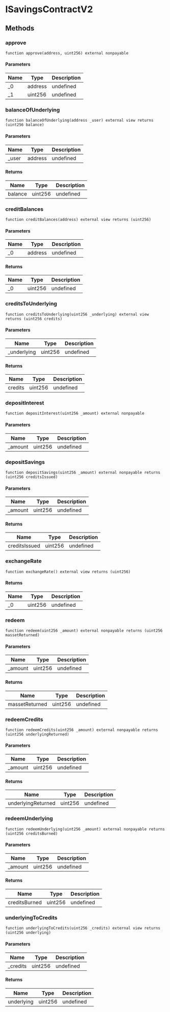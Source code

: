# ISavingsContractV2









## Methods

### approve

```solidity
function approve(address, uint256) external nonpayable
```





#### Parameters

| Name | Type | Description |
|---|---|---|
| _0 | address | undefined
| _1 | uint256 | undefined

### balanceOfUnderlying

```solidity
function balanceOfUnderlying(address _user) external view returns (uint256 balance)
```





#### Parameters

| Name | Type | Description |
|---|---|---|
| _user | address | undefined

#### Returns

| Name | Type | Description |
|---|---|---|
| balance | uint256 | undefined

### creditBalances

```solidity
function creditBalances(address) external view returns (uint256)
```





#### Parameters

| Name | Type | Description |
|---|---|---|
| _0 | address | undefined

#### Returns

| Name | Type | Description |
|---|---|---|
| _0 | uint256 | undefined

### creditsToUnderlying

```solidity
function creditsToUnderlying(uint256 _underlying) external view returns (uint256 credits)
```





#### Parameters

| Name | Type | Description |
|---|---|---|
| _underlying | uint256 | undefined

#### Returns

| Name | Type | Description |
|---|---|---|
| credits | uint256 | undefined

### depositInterest

```solidity
function depositInterest(uint256 _amount) external nonpayable
```





#### Parameters

| Name | Type | Description |
|---|---|---|
| _amount | uint256 | undefined

### depositSavings

```solidity
function depositSavings(uint256 _amount) external nonpayable returns (uint256 creditsIssued)
```





#### Parameters

| Name | Type | Description |
|---|---|---|
| _amount | uint256 | undefined

#### Returns

| Name | Type | Description |
|---|---|---|
| creditsIssued | uint256 | undefined

### exchangeRate

```solidity
function exchangeRate() external view returns (uint256)
```






#### Returns

| Name | Type | Description |
|---|---|---|
| _0 | uint256 | undefined

### redeem

```solidity
function redeem(uint256 _amount) external nonpayable returns (uint256 massetReturned)
```





#### Parameters

| Name | Type | Description |
|---|---|---|
| _amount | uint256 | undefined

#### Returns

| Name | Type | Description |
|---|---|---|
| massetReturned | uint256 | undefined

### redeemCredits

```solidity
function redeemCredits(uint256 _amount) external nonpayable returns (uint256 underlyingReturned)
```





#### Parameters

| Name | Type | Description |
|---|---|---|
| _amount | uint256 | undefined

#### Returns

| Name | Type | Description |
|---|---|---|
| underlyingReturned | uint256 | undefined

### redeemUnderlying

```solidity
function redeemUnderlying(uint256 _amount) external nonpayable returns (uint256 creditsBurned)
```





#### Parameters

| Name | Type | Description |
|---|---|---|
| _amount | uint256 | undefined

#### Returns

| Name | Type | Description |
|---|---|---|
| creditsBurned | uint256 | undefined

### underlyingToCredits

```solidity
function underlyingToCredits(uint256 _credits) external view returns (uint256 underlying)
```





#### Parameters

| Name | Type | Description |
|---|---|---|
| _credits | uint256 | undefined

#### Returns

| Name | Type | Description |
|---|---|---|
| underlying | uint256 | undefined




